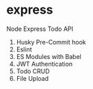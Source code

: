 # express
Node Express Todo API

1. Husky Pre-Commit hook
2. Eslint
3. ES Modules with Babel
4. JWT Authentication
5. Todo CRUD
6. File Upload
